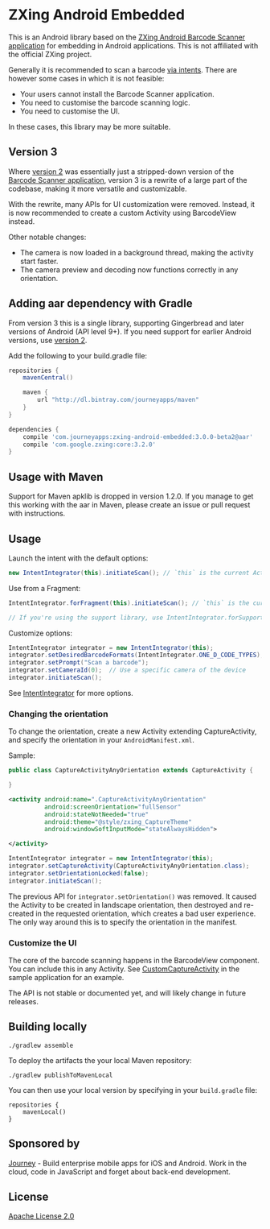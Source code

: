 # ZXing Android Embedded

This is an Android library based on the [ZXing Android Barcode Scanner application][2]
for embedding in Android applications. This is not affiliated with the official ZXing project.

Generally it is recommended to scan a barcode [via intents][3].
There are however some cases in which it is not feasible:

* Your users cannot install the Barcode Scanner application.
* You need to customise the barcode scanning logic.
* You need to customise the UI.

In these cases, this library may be more suitable.

## Version 3

Where [version 2][4] was essentially just a stripped-down version of the [Barcode Scanner application][2],
version 3 is a rewrite of a large part of the codebase, making it more versatile and customizable.

With the rewrite, many APIs for UI customization were removed. Instead, it is now recommended
to create a custom Activity using BarcodeView instead.

Other notable changes:
* The camera is now loaded in a background thread, making the activity start faster.
* The camera preview and decoding now functions correctly in any orientation.

## Adding aar dependency with Gradle

From version 3 this is a single library, supporting Gingerbread and later versions of Android
(API level 9+). If you need support for earlier Android versions, use [version 2][4].

Add the following to your build.gradle file:

```groovy
repositories {
    mavenCentral()

    maven {
        url "http://dl.bintray.com/journeyapps/maven"
    }
}

dependencies {
    compile 'com.journeyapps:zxing-android-embedded:3.0.0-beta2@aar'
    compile 'com.google.zxing:core:3.2.0'
}
```

## Usage with Maven

Support for Maven apklib is dropped in version 1.2.0. If you manage to get this working with the
aar in Maven, please create an issue or pull request with instructions.

## Usage

Launch the intent with the default options:
```java
new IntentIntegrator(this).initiateScan(); // `this` is the current Activity
```

Use from a Fragment:
```java
IntentIntegrator.forFragment(this).initiateScan(); // `this` is the current Fragment

// If you're using the support library, use IntentIntegrator.forSupportFragment(this) instead.
```

Customize options:
```java
IntentIntegrator integrator = new IntentIntegrator(this);
integrator.setDesiredBarcodeFormats(IntentIntegrator.ONE_D_CODE_TYPES);
integrator.setPrompt("Scan a barcode");
integrator.setCameraId(0);  // Use a specific camera of the device
integrator.initiateScan();
```

See [IntentIntegrator][6] for more options.

### Changing the orientation

To change the orientation, create a new Activity extending CaptureActivity, and specify the
orientation in your `AndroidManifest.xml`.

Sample:

```java
public class CaptureActivityAnyOrientation extends CaptureActivity {

}
```

```xml
<activity android:name=".CaptureActivityAnyOrientation"
          android:screenOrientation="fullSensor"
          android:stateNotNeeded="true"
          android:theme="@style/zxing_CaptureTheme"
          android:windowSoftInputMode="stateAlwaysHidden">

</activity>
```

```java
IntentIntegrator integrator = new IntentIntegrator(this);
integrator.setCaptureActivity(CaptureActivityAnyOrientation.class);
integrator.setOrientationLocked(false);
integrator.initiateScan();
```

The previous API for `integrator.setOrientation()` was removed. It caused the Activity to be created
in landscape orientation, then destroyed and re-created in the requested orientation, which creates
a bad user experience. The only way around this is to specify the orientation in the manifest.

### Customize the UI

The core of the barcode scanning happens in the BarcodeView component. You can include this in
any Activity. See [CustomCaptureActivity][6] in the sample application for an example.

The API is not stable or documented yet, and will likely change in future releases.

## Building locally

    ./gradlew assemble

To deploy the artifacts the your local Maven repository:

    ./gradlew publishToMavenLocal

You can then use your local version by specifying in your `build.gradle` file:

    repositories {
        mavenLocal()
    }

## Sponsored by

[Journey][1] - Build enterprise mobile apps for iOS and Android. Work in the cloud, code in JavaScript and forget about back-end development.


## License

[Apache License 2.0][7]

[1]: http://journeyapps.com
[2]: https://github.com/zxing/zxing/
[3]: https://github.com/zxing/zxing/wiki/Scanning-Via-Intent
[4]: https://github.com/journeyapps/zxing-android-embedded/blob/v2.3.0/README.md
[5]: zxing-android-embedded/src/com/google/zxing/integration/android/IntentIntegrator.java
[6]: sample/src/main/java/example/zxing/CustomCaptureActivity.java
[7]: http://www.apache.org/licenses/LICENSE-2.0
